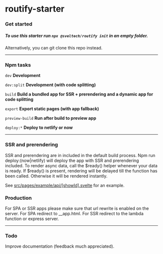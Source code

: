 # routify-starter

### Get started
##### To use this starter run ``npx @sveltech/routify init`` in an empty folder.

Alternatively, you can git clone this repo instead.

--------------------------------------------------

### Npm tasks
``dev`` **Development** 

``dev:split`` **Development (with code splitting)** 

``build`` **Build a bundled app for SSR + prerendering and a dynamic app for code splitting**

``export`` **Export static pages (with app fallback)** 

``preview-build`` **Run after build to preview app**

``deploy:*`` **Deploy to netlify or now**

--------------------------------------------------

### SSR and prerendering
SSR and prerendering are in included in the default build process.
Npm run deploy:(now|netlify) will deploy the app with SSR and prerendering included.
To render async data, call the $ready() helper whenever your data is ready.
If $ready() is present, rendering will be delayed till the function has been called.
Otherwise it will be rendered instantly.

See [src/pages/example/api/[showId].svelte](https://github.com/sveltech/routify-starter/blob/master/src/pages/example/api/%5BshowId%5D.svelte) for an example.

### Production
For SPA or SSR apps please make sure that url rewrite is enabled on the server.
For SPA redirect to __app.html.
For SSR redirect to the lambda function or express server. 

--------------------------------------------------

### Todo
Improve documentation (feedback much appreciated).

